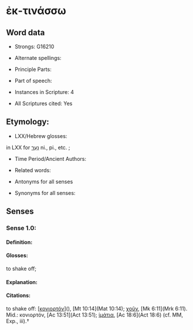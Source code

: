 # ἐκ-τινάσσω 

<!-- Status: S2=NeedsEdits -->
<!-- Lexica used for edits:   -->

## Word data

* Strongs: G16210

* Alternate spellings:



* Principle Parts: 


* Part of speech: 


* Instances in Scripture: 4

* All Scriptures cited: Yes

## Etymology: 


* LXX/Hebrew glosses: 

in LXX for [נָעַר](//en-uhl/H5287) ni., pi., etc. ;

* Time Period/Ancient Authors: 


* Related words: 

* Antonyms for all senses

* Synonyms for all senses: 


## Senses 


### Sense  1.0: 

#### Definition: 

#### Glosses: 

to shake off; 

#### Explanation: 


#### Citations: 

to shake off: [[κονιορτόν]()](), [Mt 10:14](Mat 10:14); [χοῦν](), [Mk 6:11](Mrk 6:11). Mid.: κονιορτόν, [Ac 13:51](Act 13:51); [ἱμάτια](), [Ac 18:6](Act 18:6) (cf. MM, Exp., iii).†
